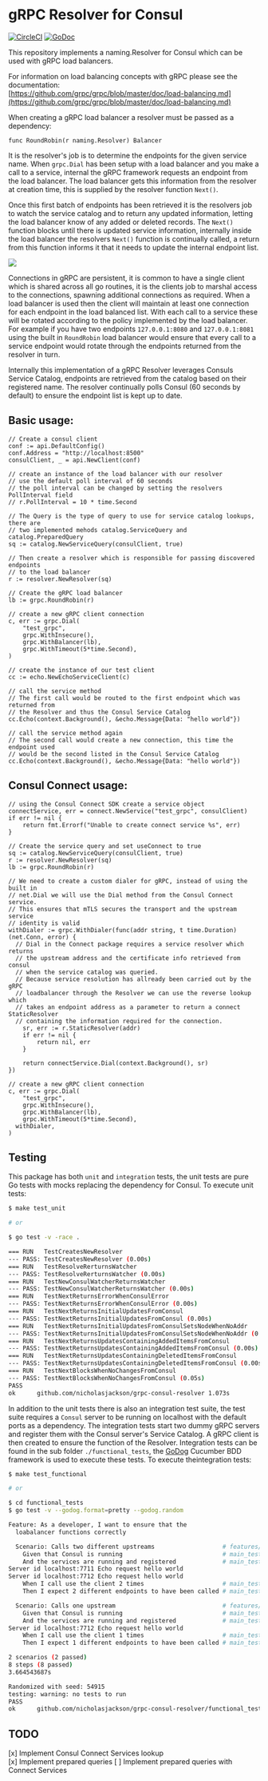 # gRPC Resolver for Consul

[![CircleCI](https://circleci.com/gh/nicholasjackson/grpc-consul-resolver.svg?style=svg)](https://circleci.com/gh/nicholasjackson/grpc-consul-resolver)
[![GoDoc](https://godoc.org/github.com/nicholasjackson/grpc-consul-resolver?status.svg)](https://godoc.org/github.com/nicholasjackson/grpc-consul-resolver)

This repository implements a naming.Resolver for Consul which can be used with gRPC load balancers.

For information on load balancing concepts with gRPC please see the documentation:   
[https://github.com/grpc/grpc/blob/master/doc/load-balancing.md](https://github.com/grpc/grpc/blob/master/doc/load-balancing.md)

When creating a gRPC load balancer a resolver must be passed as a dependency:

```
func RoundRobin(r naming.Resolver) Balancer
```

It is the resolver's job is to determine the endpoints for the given service name.  When `grpc.Dial` has been setup with a load balancer and you make a call to a service, internal the gRPC framework
requests an endpoint from the load balancer.  The load balancer gets this information from the resolver at creation time, this is supplied by the resolver function `Next()`.   

Once this first batch of endpoints has been retrieved it is the resolvers job to watch the service catalog and to return any updated information, letting the load balancer know of any added or deleted records.  The `Next()` function blocks until there is updated service information, internally inside the load balancer the resolvers `Next()` function is continually called, a return from this function informs it that it needs to update the internal endpoint list.  

![](https://github.com/grpc/grpc/raw/master/doc/images/load-balancing.png)

Connections in gRPC are persistent, it is common to have a single client which is shared across all go routines, it is the clients job to marshal access to the connections, spawning additional connections as required.  When a load balancer is used then the client will maintain at least one connection for each endpoint in the load balanced list.  With each call to a service these will be rotated according to the policy implemented by the load balancer.  For example if you have two endpoints `127.0.0.1:8080` and `127.0.0.1:8081` using the built in `RoundRobin` load balancer would ensure that every call to a service endpoint would rotate through the endpoints returned from the resolver in turn.

Internally this implementation of a gRPC Resolver leverages Consuls Service Catalog, endpoints are retrieved from the catalog based
on their registered name.  The resolver continually polls Consul (60 seconds by default) to ensure the endpoint list is kept up to date.

## Basic usage:
```
// Create a consul client
conf := api.DefaultConfig()
conf.Address = "http://localhost:8500"
consulClient, _ = api.NewClient(conf)

// create an instance of the load balancer with our resolver
// use the default poll interval of 60 seconds
// the poll interval can be changed by setting the resolvers PollInterval field
// r.PollInterval = 10 * time.Second

// The Query is the type of query to use for service catalog lookups, there are 
// two implemented mehods catalog.ServiceQuery and catalog.PreparedQuery
sq := catalog.NewServiceQuery(consulClient, true)

// Then create a resolver which is responsible for passing discovered endpoints
// to the load balancer
r := resolver.NewResolver(sq)

// Create the gRPC load balancer
lb := grpc.RoundRobin(r)

// create a new gRPC client connection
c, err := grpc.Dial(
	"test_grpc",
	grpc.WithInsecure(),
	grpc.WithBalancer(lb),
	grpc.WithTimeout(5*time.Second),
)

// create the instance of our test client
cc := echo.NewEchoServiceClient(c)

// call the service method
// The first call would be routed to the first endpoint which was returned from 
// the Resolver and thus the Consul Service Catalog
cc.Echo(context.Background(), &echo.Message{Data: "hello world"})

// call the service method again
// The second call would create a new connection, this time the endpoint used 
// would be the second listed in the Consul Service Catalog
cc.Echo(context.Background(), &echo.Message{Data: "hello world"})
```

## Consul Connect usage:
```
// using the Consul Connect SDK create a service object
connectService, err = connect.NewService("test_grpc", consulClient)
if err != nil {
	return fmt.Errorf("Unable to create connect service %s", err)
}

// Create the service query and set useConnect to true
sq := catalog.NewServiceQuery(consulClient, true)
r := resolver.NewResolver(sq)
lb := grpc.RoundRobin(r)

// We need to create a custom dialer for gRPC, instead of using the built in
// net.Dial we will use the Dial method from the Consul Connect service.
// This ensures that mTLS secures the transport and the upstream service
// identity is valid
withDialer := grpc.WithDialer(func(addr string, t time.Duration) (net.Conn, error) {
  // Dial in the Connect package requires a service resolver which returns
  // the upstream address and the certificate info retrieved from consul
  // when the service catalog was queried.
  // Because service resolution has allready been carried out by the gRPC 
  // loadbalancer through the Resolver we can use the reverse lookup which
  // takes an endpoint address as a parameter to return a connect StaticResolver
  // containing the information required for the connection.
	sr, err := r.StaticResolver(addr)
	if err != nil {
		return nil, err
	}

	return connectService.Dial(context.Background(), sr)
})

// create a new gRPC client connection
c, err := grpc.Dial(
	"test_grpc",
	grpc.WithInsecure(),
	grpc.WithBalancer(lb),
	grpc.WithTimeout(5*time.Second),
  withDialer,
)

```


## Testing
This package has both `unit` and `integration` tests, the unit tests are pure Go tests with mocks replacing the dependency for Consul.  To execute unit tests:

```bash
$ make test_unit

# or

$ go test -v -race .

=== RUN   TestCreatesNewResolver
--- PASS: TestCreatesNewResolver (0.00s)
=== RUN   TestResolveRerturnsWatcher
--- PASS: TestResolveRerturnsWatcher (0.00s)
=== RUN   TestNewConsulWatcherReturnsWatcher
--- PASS: TestNewConsulWatcherReturnsWatcher (0.00s)
=== RUN   TestNextReturnsErrorWhenConsulError
--- PASS: TestNextReturnsErrorWhenConsulError (0.00s)
=== RUN   TestNextReturnsInitialUpdatesFromConsul
--- PASS: TestNextReturnsInitialUpdatesFromConsul (0.00s)
=== RUN   TestNextReturnsInitialUpdatesFromConsulSetsNodeWhenNoAddr
--- PASS: TestNextReturnsInitialUpdatesFromConsulSetsNodeWhenNoAddr (0.00s)
=== RUN   TestNextReturnsUpdatesContainingAddedItemsFromConsul
--- PASS: TestNextReturnsUpdatesContainingAddedItemsFromConsul (0.00s)
=== RUN   TestNextReturnsUpdatesContainingDeletedItemsFromConsul
--- PASS: TestNextReturnsUpdatesContainingDeletedItemsFromConsul (0.00s)
=== RUN   TestNextBlocksWhenNoChangesFromConsul
--- PASS: TestNextBlocksWhenNoChangesFromConsul (0.05s)
PASS
ok      github.com/nicholasjackson/grpc-consul-resolver 1.073s
```

In addition to the unit tests there is also an integration test suite, the test suite requires a `Consul` server to be running on localhost with the default ports as a dependency. The integration tests start two dummy gRPC servers and register them with the Consul server's Service Catalog.  A gRPC client is then created to ensure the function of the Resolver.  Integration tests can be found in the sub folder `./functional_tests`, the [GoDog](https://github.com/DATA-DOG/godog) Cucumber BDD framework is used to execute these tests.  To execute theintegration tests:

```bash
$ make test_functional

# or

$ cd functional_tests
$ go test -v --godog.format=pretty --godog.random

Feature: As a developer, I want to ensure that the
  loabalancer functions correctly

  Scenario: Calls two different upstreams                   # features/consul_service.feature:10
    Given that Consul is running                            # main_test.go:47 -> thatConsulIsRunning
    And the services are running and registered             # main_test.go:60 -> theServicesAreRunningAndRegistered
Server id localhost:7711 Echo request hello world
Server id localhost:7712 Echo request hello world
    When I call use the client 2 times                      # main_test.go:88 -> iCallUseTheClientTimes
    Then I expect 2 different endpoints to have been called # main_test.go:123 -> iExpectDifferentEndpointsToHaveBeenCalled

  Scenario: Calls one upstream                              # features/consul_service.feature:4
    Given that Consul is running                            # main_test.go:47 -> thatConsulIsRunning
    And the services are running and registered             # main_test.go:60 -> theServicesAreRunningAndRegistered
Server id localhost:7712 Echo request hello world
    When I call use the client 1 times                      # main_test.go:88 -> iCallUseTheClientTimes
    Then I expect 1 different endpoints to have been called # main_test.go:123 -> iExpectDifferentEndpointsToHaveBeenCalled

2 scenarios (2 passed)
8 steps (8 passed)
3.664543687s

Randomized with seed: 54915
testing: warning: no tests to run
PASS
ok      github.com/nicholasjackson/grpc-consul-resolver/functional_tests        3.699s
``` 



## TODO
[x] Implement Consul Connect Services lookup  
[x] Implement prepared queries 
[ ] Implement prepared queries with Connect Services
